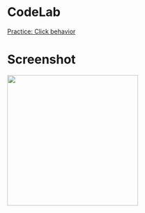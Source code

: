 # CodeLab
[Practice: Click behavior](https://developer.android.com/codelabs/basic-android-kotlin-compose-button-click-practice-problem?continue=https://developer.android.com/courses/pathways/android-basics-compose-unit-2-pathway-2&hl=ja#0)
# Screenshot
<img src="https://github.com/user-attachments/assets/73542a41-8323-4269-bbf9-81b04a0beac5" width="300" />
